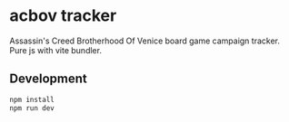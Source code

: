 # acbov tracker
Assassin's Creed Brotherhood Of Venice board game campaign tracker.
Pure js with vite bundler.

## Development

```bash
npm install
npm run dev
```
